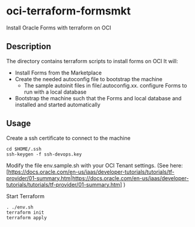 # oci-terraform-formsmkt
Install Oracle Forms with terraform on OCI

## Description
The directory contains terraform scripts to install forms on OCI
It will:
- Install Forms from the Marketplace
- Create the needed autoconfig file to bootstrap the machine
  - The sample autoinit files in file/.autoconfig.xx. configure Forms to run with a local database
- Bootstrap the machine such that the Forms and local database and installed and started automatically

## Usage
Create a ssh certificate to connect to the machine
```
cd $HOME/.ssh
ssh-keygen -f ssh-devops.key
```

Modify the file env.sample.sh with your OCI Tenant settings.
(See here: [https://docs.oracle.com/en-us/iaas/developer-tutorials/tutorials/tf-provider/01-summary.htm|https://docs.oracle.com/en-us/iaas/developer-tutorials/tutorials/tf-provider/01-summary.htm] )

Start Terraform

```
. ./env.sh
terraform init
terraform apply 
```



